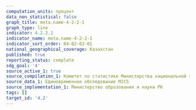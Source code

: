 ```yaml
---
computation_units: процент
data_non_statistical: false
graph_title: meta.name-4-2-2-1
graph_type: line
indicator: 4.2.2.1
indicator_name: meta.name-4-2-2-1
indicator_sort_order: 04-02-02-01
national_geographical_coverage: Казахстан
published: true
reporting_status: complete
sdg_goal: '4'
source_active_1: true
source_compilation_1: Комитет по статистике Министерства национальной экономики РК
source_data_1: Единовременное обследование MICS
source_implementation_1: Министерство образования и науки РК
tags: []
target_id: '4.2'
---
```

